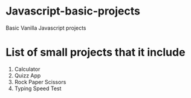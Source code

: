 # Javascript-basic-projects
Basic Vanilla Javascript projects
# List of small projects that it include 
1. Calculator
2. Quizz App
3. Rock Paper Scissors
4. Typing Speed Test

